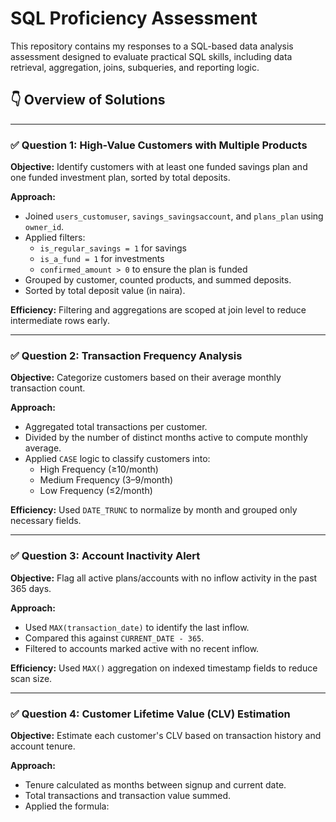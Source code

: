 # SQL Proficiency Assessment

This repository contains my responses to a SQL-based data analysis assessment designed to evaluate practical SQL skills, including data retrieval, aggregation, joins, subqueries, and reporting logic.

## 👇 Overview of Solutions

---

### ✅ Question 1: High-Value Customers with Multiple Products

**Objective:** Identify customers with at least one funded savings plan and one funded investment plan, sorted by total deposits.

**Approach:**
- Joined `users_customuser`, `savings_savingsaccount`, and `plans_plan` using `owner_id`.
- Applied filters:
  - `is_regular_savings = 1` for savings
  - `is_a_fund = 1` for investments
  - `confirmed_amount > 0` to ensure the plan is funded
- Grouped by customer, counted products, and summed deposits.
- Sorted by total deposit value (in naira).

**Efficiency:** Filtering and aggregations are scoped at join level to reduce intermediate rows early.

---

### ✅ Question 2: Transaction Frequency Analysis

**Objective:** Categorize customers based on their average monthly transaction count.

**Approach:**
- Aggregated total transactions per customer.
- Divided by the number of distinct months active to compute monthly average.
- Applied `CASE` logic to classify customers into:
  - High Frequency (≥10/month)
  - Medium Frequency (3–9/month)
  - Low Frequency (≤2/month)

**Efficiency:** Used `DATE_TRUNC` to normalize by month and grouped only necessary fields.

---

### ✅ Question 3: Account Inactivity Alert

**Objective:** Flag all active plans/accounts with no inflow activity in the past 365 days.

**Approach:**
- Used `MAX(transaction_date)` to identify the last inflow.
- Compared this against `CURRENT_DATE - 365`.
- Filtered to accounts marked active with no recent inflow.

**Efficiency:** Used `MAX()` aggregation on indexed timestamp fields to reduce scan size.

---

### ✅ Question 4: Customer Lifetime Value (CLV) Estimation

**Objective:** Estimate each customer's CLV based on transaction history and account tenure.

**Approach:**
- Tenure calculated as months between signup and current date.
- Total transactions and transaction value summed.
- Applied the formula:
